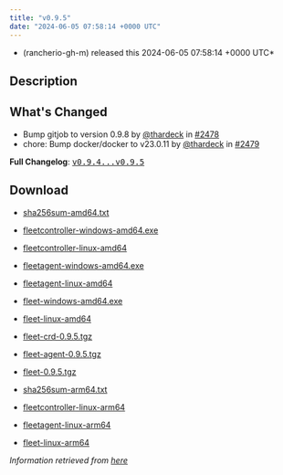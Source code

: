 ```yaml
---
title: "v0.9.5"
date: "2024-06-05 07:58:14 +0000 UTC"
---
```



* (rancherio-gh-m) released this 2024-06-05 07:58:14 +0000 UTC*



## Description


<h2>What's Changed</h2>
<ul>
<li>Bump gitjob to version 0.9.8 by <a class="user-mention notranslate" data-hovercard-type="user" data-hovercard-url="/users/thardeck/hovercard" data-octo-click="hovercard-link-click" data-octo-dimensions="link_type:self" href="https://github.com/thardeck">@thardeck</a> in <a class="issue-link js-issue-link" data-error-text="Failed to load title" data-id="2330375730" data-permission-text="Title is private" data-url="https://github.com/rancher/fleet/issues/2478" data-hovercard-type="pull_request" data-hovercard-url="/rancher/fleet/pull/2478/hovercard" href="https://github.com/rancher/fleet/pull/2478">#2478</a></li>
<li>chore: Bump docker/docker to v23.0.11 by <a class="user-mention notranslate" data-hovercard-type="user" data-hovercard-url="/users/thardeck/hovercard" data-octo-click="hovercard-link-click" data-octo-dimensions="link_type:self" href="https://github.com/thardeck">@thardeck</a> in <a class="issue-link js-issue-link" data-error-text="Failed to load title" data-id="2330380483" data-permission-text="Title is private" data-url="https://github.com/rancher/fleet/issues/2479" data-hovercard-type="pull_request" data-hovercard-url="/rancher/fleet/pull/2479/hovercard" href="https://github.com/rancher/fleet/pull/2479">#2479</a></li>
</ul>
<p><strong>Full Changelog</strong>: <a class="commit-link" href="https://github.com/rancher/fleet/compare/v0.9.4...v0.9.5"><tt>v0.9.4...v0.9.5</tt></a></p>



## Download


* [sha256sum-amd64.txt](https://github.com/rancher/fleet/releases/download/v0.9.5/sha256sum-amd64.txt)

* [fleetcontroller-windows-amd64.exe](https://github.com/rancher/fleet/releases/download/v0.9.5/fleetcontroller-windows-amd64.exe)

* [fleetcontroller-linux-amd64](https://github.com/rancher/fleet/releases/download/v0.9.5/fleetcontroller-linux-amd64)

* [fleetagent-windows-amd64.exe](https://github.com/rancher/fleet/releases/download/v0.9.5/fleetagent-windows-amd64.exe)

* [fleetagent-linux-amd64](https://github.com/rancher/fleet/releases/download/v0.9.5/fleetagent-linux-amd64)

* [fleet-windows-amd64.exe](https://github.com/rancher/fleet/releases/download/v0.9.5/fleet-windows-amd64.exe)

* [fleet-linux-amd64](https://github.com/rancher/fleet/releases/download/v0.9.5/fleet-linux-amd64)

* [fleet-crd-0.9.5.tgz](https://github.com/rancher/fleet/releases/download/v0.9.5/fleet-crd-0.9.5.tgz)

* [fleet-agent-0.9.5.tgz](https://github.com/rancher/fleet/releases/download/v0.9.5/fleet-agent-0.9.5.tgz)

* [fleet-0.9.5.tgz](https://github.com/rancher/fleet/releases/download/v0.9.5/fleet-0.9.5.tgz)

* [sha256sum-arm64.txt](https://github.com/rancher/fleet/releases/download/v0.9.5/sha256sum-arm64.txt)

* [fleetcontroller-linux-arm64](https://github.com/rancher/fleet/releases/download/v0.9.5/fleetcontroller-linux-arm64)

* [fleetagent-linux-arm64](https://github.com/rancher/fleet/releases/download/v0.9.5/fleetagent-linux-arm64)

* [fleet-linux-arm64](https://github.com/rancher/fleet/releases/download/v0.9.5/fleet-linux-arm64)




*Information retrieved from [here](https://github.com/rancher/fleet/releases/tag/v0.9.5)*

